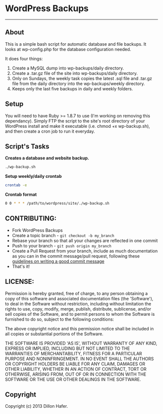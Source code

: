 WordPress Backups
===========
***

About
-----

This is a simple bash script for automatic database and file backups. It looks at wp-config.php for the database configuration needed.

It does four things:

1. Create a MySQL dump into wp-backups/daily directory.
2. Create a .tar.gz file of the site into wp-backups/daily directory.
3. Only on Sundays, the weekly task copies the latest .sql file and .tar.gz file from the daily directory into the wp-backups/weekly directory.
4. Keeps only the last five backups in daily and weekly folders.

Setup
-----

You will need to have Ruby >= 1.8.7 to use (I'm working on removing this dependancy). Simply FTP the script to the site's root directory of your WordPress install and make it executable (i.e. chmod +x wp-backup.sh), and then create a cron job to run it everyday.

Script's Tasks
----------

**Creates a database and website backup.**

```bash
./wp-backup.sh
```

**Setup weekly/daily crontab**

```bash
crontab -e
```

**Crontab format**

```bash
0 0 * * * /path/to/wordpress/site/./wp-backup.sh
```

## CONTRIBUTING:

* Fork WordPress Backups
* Create a topic branch - `git checkout -b my_branch`
* Rebase your branch so that all your changes are reflected in one
  commit
* Push to your branch - `git push origin my_branch`
* Create a Pull Request from your branch, include as much documentation
  as you can in the commit message/pull request, following these
[guidelines on writing a good commit message](http://tbaggery.com/2008/04/19/a-note-about-git-commit-messages.html)
* That's it!

## LICENSE:

Permission is hereby granted, free of charge, to any person obtaining a copy of this software and associated documentation files (the 'Software'), to deal in the Software without restriction, including without limitation the rights to use, copy, modify, merge, publish, distribute, sublicense, and/or sell copies of the Software, and to permit persons to whom the Software is furnished to do so, subject to the following conditions:

The above copyright notice and this permission notice shall be included in all copies or substantial portions of the Software.

THE SOFTWARE IS PROVIDED 'AS IS', WITHOUT WARRANTY OF ANY KIND, EXPRESS OR IMPLIED, INCLUDING BUT NOT LIMITED TO THE WARRANTIES OF MERCHANTABILITY, FITNESS FOR A PARTICULAR PURPOSE AND NONINFRINGEMENT. IN NO EVENT SHALL THE AUTHORS OR COPYRIGHT HOLDERS BE LIABLE FOR ANY CLAIM, DAMAGES OR OTHER LIABILITY, WHETHER IN AN ACTION OF CONTRACT, TORT OR OTHERWISE, ARISING FROM, OUT OF OR IN CONNECTION WITH THE SOFTWARE OR THE USE OR OTHER DEALINGS IN THE SOFTWARE.

Copyright
---------

Copyright (c) 2013 Dillon Hafer.